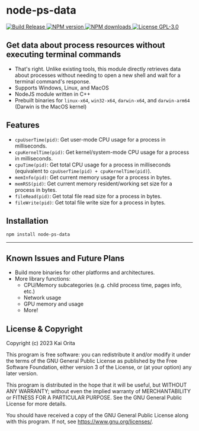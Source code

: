 # node-ps-data

[
![Build Release](https://img.shields.io/github/actions/workflow/status/2kai2kai2/node-ps-data/npm-publish.yml?logo=GitHub)
](https://github.com/2kai2kai2/node-ps-data/actions/workflows/npm-publish.yml)
[
![NPM version](https://img.shields.io/npm/v/node-ps-data?logo=npm)
![NPM downloads](https://img.shields.io/npm/dt/node-ps-data?logo=npm)
](https://www.npmjs.com/package/node-ps-data)
[
![License GPL-3.0](https://img.shields.io/github/license/2kai2kai2/node-ps-data)
](https://github.com/2kai2kai2/node-ps-data/blob/main/LICENSE)

## Get data about process resources without executing terminal commands

- That's right. Unlike existing tools, this module directly retrieves data about processes without needing to open a new shell and wait for a terminal command's response.
- Supports Windows, Linux, and MacOS
- NodeJS module written in C++
- Prebuilt binaries for `linux-x64`, `win32-x64`, `darwin-x64`, and `darwin-arm64` (Darwin is the MacOS kernel)

## Features

- `cpuUserTime(pid)`: Get user-mode CPU usage for a process in milliseconds.
- `cpuKernelTime(pid)`: Get kernel/system-mode CPU usage for a process in milliseconds.
- `cpuTime(pid)`: Get total CPU usage for a process in milliseconds (equivalent to `cpuUserTime(pid) + cpuKernelTime(pid)`).
- `memInfo(pid)`: Get current memory usage for a process in bytes.
- `memRSS(pid)`: Get current memory resident/working set size for a process in bytes.
- `fileRead(pid)`: Get total file read size for a process in bytes.
- `fileWrite(pid)`: Get total file write size for a process in bytes.

## Installation

```
npm install node-ps-data
```

----

## Known Issues and Future Plans

- Build more binaries for other platforms and architectures.
- More library functions:
	- CPU/Memory subcategories (e.g. child process time, pages info, etc.)
	- Network usage
	- GPU memory and usage
	- More!

## License & Copyright

Copyright (c) 2023 Kai Orita

This program is free software: you can redistribute it and/or modify
it under the terms of the GNU General Public License as published by
the Free Software Foundation, either version 3 of the License, or
(at your option) any later version.

This program is distributed in the hope that it will be useful,
but WITHOUT ANY WARRANTY; without even the implied warranty of
MERCHANTABILITY or FITNESS FOR A PARTICULAR PURPOSE.  See the
GNU General Public License for more details.

You should have received a copy of the GNU General Public License
along with this program.  If not, see <https://www.gnu.org/licenses/>.
 